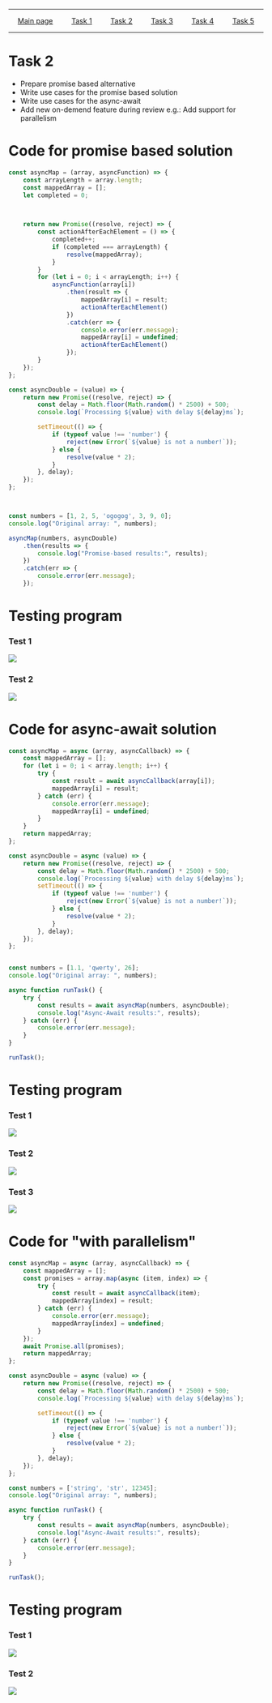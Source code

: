 
---

<p style="display: flex; justify-content: space-around;">
    <a href="../">Main page</a>
    <a href="../lab_1/">Task 1</a>
    <a href="../lab_2/">Task 2</a>
    <a href="../lab_3/">Task 3</a>
    <a href="../lab_4/">Task 4</a>
    <a href="../lab_5/">Task 5</a>
</p>

---

# Task 2
  * Prepare promise based alternative
  * Write use cases for the promise based solution
  * Write use cases for the async-await
  * Add new on-demend feature during review
    e.g.: Add support for parallelism


# Code for promise based solution
```javascript
const asyncMap = (array, asyncFunction) => {
    const arrayLength = array.length;
    const mappedArray = [];
    let completed = 0;

    

    return new Promise((resolve, reject) => {
        const actionAfterEachElement = () => {
            completed++;
            if (completed === arrayLength) {
                resolve(mappedArray);
            }
        }
        for (let i = 0; i < arrayLength; i++) {
            asyncFunction(array[i])
                .then(result => {
                    mappedArray[i] = result;
                    actionAfterEachElement()
                })
                .catch(err => {
                    console.error(err.message);
                    mappedArray[i] = undefined;
                    actionAfterEachElement()
                });
        }
    });
};

const asyncDouble = (value) => {
    return new Promise((resolve, reject) => {
        const delay = Math.floor(Math.random() * 2500) + 500;
        console.log(`Processing ${value} with delay ${delay}ms`);

        setTimeout(() => {
            if (typeof value !== 'number') {
                reject(new Error(`${value} is not a number!`));
            } else {
                resolve(value * 2);
            }
        }, delay);
    });
};



const numbers = [1, 2, 5, 'ogogog', 3, 9, 0];
console.log("Original array: ", numbers);

asyncMap(numbers, asyncDouble)
    .then(results => {
        console.log("Promise-based results:", results);
    })
    .catch(err => {
        console.error(err.message);
    });
```

# Testing program

### Test 1
<img src="./media/lab_2_promise_solution_test_1.png">

### Test 2
<img src="./media/lab_2_promise_solution_test_2.png">


# Code for async-await solution
```javascript
const asyncMap = async (array, asyncCallback) => {
    const mappedArray = [];
    for (let i = 0; i < array.length; i++) {
        try {
            const result = await asyncCallback(array[i]);
            mappedArray[i] = result;
        } catch (err) {
            console.error(err.message);
            mappedArray[i] = undefined;
        }
    }
    return mappedArray;
};

const asyncDouble = async (value) => {
    return new Promise((resolve, reject) => {
        const delay = Math.floor(Math.random() * 2500) + 500;
        console.log(`Processing ${value} with delay ${delay}ms`);
        setTimeout(() => {
            if (typeof value !== 'number') {
                reject(new Error(`${value} is not a number!`));
            } else {
                resolve(value * 2);
            }
        }, delay);
    });
};


const numbers = [1.1, 'qwerty', 26];
console.log("Original array: ", numbers);

async function runTask() {
    try {
        const results = await asyncMap(numbers, asyncDouble);
        console.log("Async-Await results:", results);
    } catch (err) {
        console.error(err.message);
    }
}

runTask();
```

# Testing program

### Test 1
<img src="./media/lab_2_async_await_solution_test_1.png">

### Test 2
<img src="./media/lab_2_async_await_solution_test_2.png">

### Test 3
<img src="./media/lab_2_async_await_solution_test_3.png">


# Code for "with parallelism"
```javascript
const asyncMap = async (array, asyncCallback) => {
    const mappedArray = [];
    const promises = array.map(async (item, index) => {
        try {
            const result = await asyncCallback(item);
            mappedArray[index] = result;
        } catch (err) {
            console.error(err.message);
            mappedArray[index] = undefined;
        }
    });
    await Promise.all(promises);
    return mappedArray;
};

const asyncDouble = async (value) => {
    return new Promise((resolve, reject) => {
        const delay = Math.floor(Math.random() * 2500) + 500;
        console.log(`Processing ${value} with delay ${delay}ms`);

        setTimeout(() => {
            if (typeof value !== 'number') {
                reject(new Error(`${value} is not a number!`));
            } else {
                resolve(value * 2);
            }
        }, delay);
    });
};

const numbers = ['string', 'str', 12345];
console.log("Original array: ", numbers);

async function runTask() {
    try {
        const results = await asyncMap(numbers, asyncDouble);
        console.log("Async-Await results:", results);
    } catch (err) {
        console.error(err.message);
    }
}

runTask();
```

# Testing program

### Test 1
<img src="./media/lab_2_solution_with_parallelism_test_1.png">

### Test 2
<img src="./media/lab_2_solution_with_parallelism_test_2.png">
